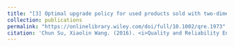 ```yaml
---
title: "[3] Optimal upgrade policy for used products sold with two-dimensional warranty"
collection: publications
permalink: "https://onlinelibrary.wiley.com/doi/full/10.1002/qre.1973"
citation: 'Chun Su, Xiaolin Wang. (2016). <i>Quality and Reliability Engineering International</i>. 32(8), 2889-2899.'
---
```

